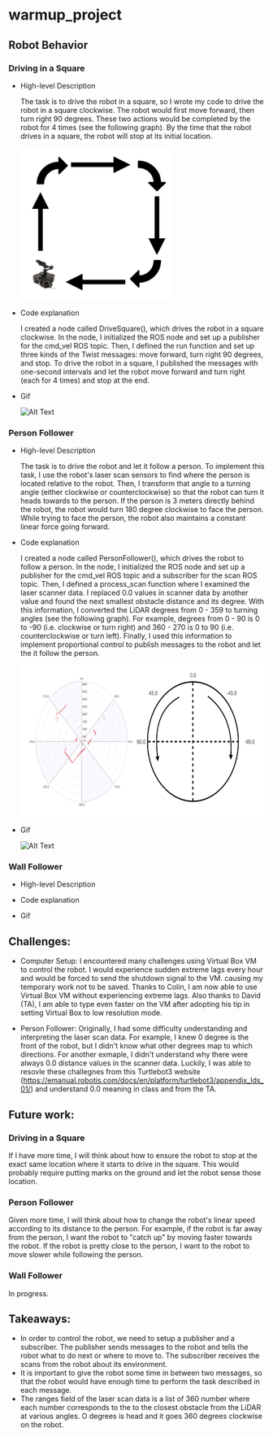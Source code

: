 # warmup_project

## Robot Behavior

### Driving in a Square
* High-level Description

  The task is to drive the robot in a square, so I wrote my code to drive the robot in a square clockwise. The robot would first move forward, then turn right 90 degrees. These two actions would be completed by the robot for 4 times (see the following graph). By the time that the robot drives in a square, the robot will stop at its initial location. 
 
  <img src="drive_square_illustration.png" width="300" height="300" />



* Code explanation

  I created a node called DriveSquare(), which drives the robot in a square clockwise. In the node, I initialized the ROS node and set up a publisher for the cmd_vel ROS topic. Then, I defined the run function and set up three kinds of the Twist messages: move forward, turn right 90 degrees, and stop. To drive the robot in a square, I published the messages with one-second intervals and let the robot move forward and turn right (each for 4 times) and stop at the end.

* Gif 

  ![Alt Text](drive_square.gif)

### Person Follower
* High-level Description

  The task is to drive the robot and let it follow a person. To implement this task, I use the robot's laser scan sensors to find where the person is located relative to the robot. Then, I transform that angle to a turning angle (either clockwise or counterclockwise) so that the robot can turn it heads towards to the person. If the person is 3 meters directly behind the robot, the robot would turn 180 degree clockwise to face the person. While trying to face the person, the robot also maintains a constant linear force going forward.
 
* Code explanation

  I created a node called PersonFollower(), which drives the robot to follow a person. In the node, I initialized the ROS node and set up a publisher for the cmd_vel ROS topic and a subscriber for the scan ROS topic. Then, I defined a process_scan function where I examined the laser scanner data. I replaced 0.0 values in scanner data by another value and found the next smallest obstacle distance and its degree. With this information, I converted the LiDAR degrees from 0 - 359 to turning angles (see the following graph). For example, degrees from 0 - 90 is 0 to -90 (i.e. clockwise or turn right) and 360 - 270 is 0 to 90  (i.e. counterclockwise or turn left). Finally, I used this information to implement proportional control to publish messages to the robot and let the it follow the person.
  
  <img src="degree-to-angle.png" width="600" height="300" />
  

* Gif 

  ![Alt Text](person_follower.gif)

### Wall Follower
* High-level Description

 

* Code explanation


* Gif 

## Challenges: 
* Computer Setup: I encountered many challenges using Virtual Box VM to control the robot. I would experience sudden extreme lags every hour and would be forced to send the shutdown signal to the VM. causing my temporary work not to be saved. Thanks to Colin, I am now able to use Virtual Box VM without experiencing extreme lags. Also thanks to David (TA), I am able to type even faster on the VM after adopting his tip in setting Virtual Box to low resolution mode.

* Person Follower: Originally, I had some difficulty understanding and interpreting the laser scan data. For example, I knew 0 degree is the front of the robot, but I didn't know what other degrees map to which directions. For another exmaple, I didn't understand why there were always 0.0 distance values in the scanner data. Luckily, I was able to resovle these challegnes from this Turtlebot3 website (https://emanual.robotis.com/docs/en/platform/turtlebot3/appendix_lds_01/) and understand 0.0 meaning in class and from the TA.

## Future work: 

### Driving in a Square
If I have more time, I will think about how to ensure the robot to stop at the exact same location where it starts to drive in the square. This would probably require putting marks on the ground and let the robot sense those location.

### Person Follower
Given more time, I will think about how to change the robot's linear speed according to its distance to the person. For example, if the robot is far away from the person, I want the robot to "catch up" by moving faster towards the robot. If the robot is pretty close to the person, I want to the robot to move slower while following the person.

### Wall Follower
In progress. 

## Takeaways: 
* In order to control the robot, we need to setup a publisher and a subscriber. The publisher sends messages to the robot and tells the robot what to do next or where to move to. The subscriber receives the scans from the robot about its environment.
* It is important to give the robot some time in between two messages, so that the robot would have enough time to perform the task described in each message.
* The ranges field of the laser scan data is a list of 360 number where each number corresponds to the to the closest obstacle from the LiDAR at various angles. O degrees is head and it goes 360 degrees clockwise on the robot.
